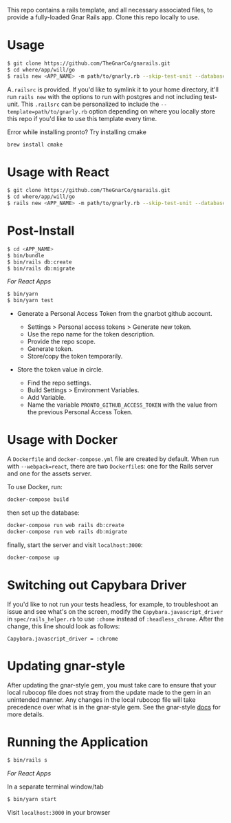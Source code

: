 This repo contains a rails template, and all necessary associated files, to provide a fully-loaded Gnar Rails app. Clone this repo locally to use.

# Usage
```sh
$ git clone https://github.com/TheGnarCo/gnarails.git
$ cd where/app/will/go
$ rails new <APP_NAME> -m path/to/gnarly.rb --skip-test-unit --database=postgresql
```

A`.railsrc` is provided. If you'd like to symlink it to your home directory, it'll run `rails new` with the options to run with postgres and not including test-unit. This `.railsrc` can be personalized to include the `--template=path/to/gnarly.rb` option depending on where you locally store this repo if you'd like to use this template every time.

Error while installing pronto? Try installing cmake
```sh
brew install cmake
```

# Usage with React

```sh
$ git clone https://github.com/TheGnarCo/gnarails.git
$ cd where/app/will/go
$ rails new <APP_NAME> -m path/to/gnarly.rb --skip-test-unit --database=postgresql --webpack=react
```

# Post-Install

```sh
$ cd <APP_NAME>
$ bin/bundle
$ bin/rails db:create
$ bin/rails db:migrate
```

_For React Apps_

```sh
$ bin/yarn
$ bin/yarn test
```

* Generate a Personal Access Token from the gnarbot github account.
  - Settings > Personal access tokens > Generate new token.
  - Use the repo name for the token description.
  - Provide the repo scope.
  - Generate token.
  - Store/copy the token temporarily.

* Store the token value in circle.
  - Find the repo settings.
  - Build Settings > Environment Variables.
  - Add Variable.
  - Name the variable `PRONTO_GITHUB_ACCESS_TOKEN` with the value from the previous Personal Access Token.

# Usage with Docker

A `Dockerfile` and `docker-compose.yml` file are created by default. When run with `--webpack=react`,
there are two `Dockerfile`s: one for the Rails server and one for the assets server.

To use Docker, run:

```sh
docker-compose build
```

then set up the database:

```sh
docker-compose run web rails db:create
docker-compose run web rails db:migrate
```

finally, start the server and visit `localhost:3000`:

```sh
docker-compose up
```

# Switching out Capybara Driver
If you'd like to not run your tests headless, for example, to troubleshoot an issue and see what's on the screen, modify the `Capybara.javascript_driver` in `spec/rails_helper.rb` to use `:chome` instead of `:headless_chrome`. After the change, this line should look as follows:

```
Capybara.javascript_driver = :chrome
```

# Updating gnar-style

After updating the gnar-style gem, you must take care to ensure that your local rubocop file does not stray from the update made to the gem in an unintended manner. Any changes in the local rubocop file will take precedence over what is in the gnar-style gem. See the gnar-style [docs](https://github.com/TheGnarCo/gnar-style#overriding-styles) for more details.

# Running the Application

```sh
$ bin/rails s
```

_For React Apps_

In a separate terminal window/tab

```sh
$ bin/yarn start
```

Visit `localhost:3000` in your browser
